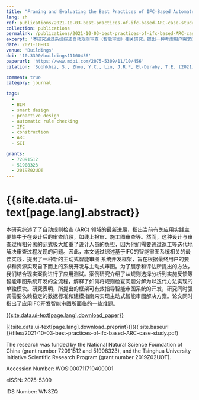 ```yaml
---
title: "Framing and Evaluating the Best Practices of IFC-Based Automated Rule Checking: A Case Study"
lang: zh
ref: publications/2021-10-03-best-practices-of-ifc-based-ARC-case-study
collection: publications
permalink: /publications/2021-10-03-best-practices-of-ifc-based-ARC-case-study
excerpt: '本研究通过系统综述自动规则审查（智能审图）相关研究，提出一种考虑用户需求的主动式设计审图框架。相比先设计后审查的模式，该方法可以在设计过程中进行动态审查并给出设计参数取值建议，从而更好的提升设计质量。论文同时指出未来可以进一步考虑基于审图规则的自动设计或智能设计生成'
date: 2021-10-03
venue: 'Buildings'
doi: '10.3390/buildings11100456'
paperurl: 'https://www.mdpi.com/2075-5309/11/10/456'
citation: 'Sobhkhiz, S., Zhou, Y.C., Lin, J.R.*, El-Diraby, T.E. (2021). Framing and Evaluating the Best Practices of IFC-Based Automated Rule Checking: A Case Study. <i>Buildings</i>, 11(10), 456. doi: 10.3390/buildings11100456'

comment: true
category: journal

tags: 
  - 
  - BIM
  - smart design
  - proactive design
  - automatic rule checking
  - IFC
  - construction
  - ARC
  - SCI

grants:
  - 72091512
  - 51908323
  - 2019Z02UOT
---
```



{{site.data.ui-text[page.lang].abstract}}
====

本研究综述了了自动规则检查 (ARC) 领域的最新进展，指出当前有关应用实践主要集中于在设计后的审查阶段，如线上报审、施工图审查等。然而，这种设计与审查过程相分离的范式极大加重了设计人员的负担，因为他们需要通过返工等迭代地解决审查过程发现的问题。因此，本文通过综述基于IFC的智能审图系统相关的最佳实践，提出了一种新的主动式智能审图 系统开发框架，旨在根据最终用户的要求和资源实现自下而上的系统开发与主动式审图。为了展示和评估所提出的方法，我们结合现实案例进行了应用测试。案例研究介绍了从规则选择分析到实施反馈等智能审图系统开发的全流程，解释了如何将规则检查问题分解为以迭代方法实现的单独模块。研究表明，所提出的框架可有效指导智能审图系统的开发，研究同时强调需要依赖稳定的数据标准和建模指南来实现主动式智能审图解决方案。论文同时指出了应用IFC开发智能审图所面临的一些难题。

[{{site.data.ui-text[page.lang].download_paper}}]({{page.paperurl}})

[{{site.data.ui-text[page.lang].download_preprint}}]({{ site.baseurl }}/files/2021-10-03-best-practices-of-ifc-based-ARC-case-study.pdf)

The research was funded by the National Natural Science Foundation of China (grant number 72091512 and 51908323), and the Tsinghua University Initiative Scientific Research Program (grant number 2019Z02UOT).


Accession Number: WOS:000711710400001

eISSN: 2075-5309

IDS Number: WN3ZQ